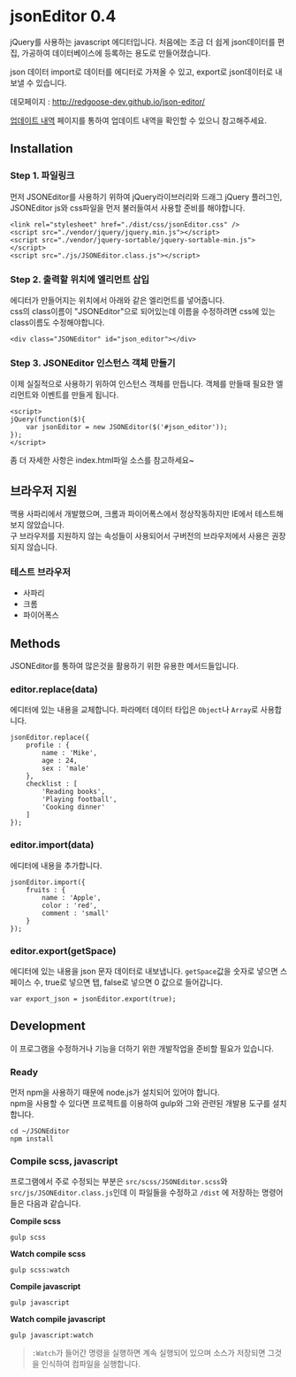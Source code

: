jsonEditor 0.4
==========

jQuery를 사용하는 javascript 에디터입니다.
처음에는 조금 더 쉽게 json데이터를 편집, 가공하여 데이터베이스에 등록하는 용도로 만들어졌습니다.

json 데이터 import로 데이터를 에디터로 가져올 수 있고, export로 json데이터로 내보낼 수 있습니다.

데모페이지 : http://redgoose-dev.github.io/json-editor/

[업데이트 내역](https://github.com/redgoose-dev/json-editor/releases) 페이지를 통하여 업데이트 내역을 확인할 수 있으니 참고해주세요.

## Installation
### Step 1. 파일링크
먼저 JSONEditor를 사용하기 위하여 jQuery라이브러리와 드래그 jQuery 플러그인, JSONEditor js와 css파일을 먼저 불러들여서 사용할 준비를 해야합니다.
```
<link rel="stylesheet" href="./dist/css/jsonEditor.css" />
<script src="./vendor/jquery/jquery.min.js"></script>
<script src="./vendor/jquery-sortable/jquery-sortable-min.js"></script>
<script src="./js/JSONEditor.class.js"></script>
```

### Step 2. 출력할 위치에 엘리먼트 삽입
에디터가 만들어지는 위치에서 아래와 같은 엘리먼트를 넣어줍니다.  
css의 class이름이 "JSONEditor"으로 되어있는데 이름을 수정하려면 css에 있는 class이름도 수정해야합니다.
```
<div class="JSONEditor" id="json_editor"></div>
```

### Step 3. JSONEditor 인스턴스 객체 만들기
이제 실질적으로 사용하기 위하여 인스턴스 객체를 만듭니다. 객체를 만들때 필요한 엘리먼트와 이벤트를 만들게 됩니다.
```
<script>
jQuery(function($){
	var jsonEditor = new JSONEditor($('#json_editor'));
});
</script>
```

좀 더 자세한 사항은 index.html파일 소스를 참고하세요~


## 브라우저 지원
맥용 사파리에서 개발했으며, 크롬과 파이어폭스에서 정상작동하지만 IE에서 테스트해보지 않았습니다.  
구 브라우저를 지원하지 않는 속성들이 사용되어서 구버전의 브라우저에서 사용은 권장되지 않습니다.

### 테스트 브라우저
* 사파리
* 크롬
* 파이어폭스


## Methods
JSONEditor를 통하여 많은것을 활용하기 위한 유용한 메서드들입니다.

### editor.replace(data)
에디터에 있는 내용을 교체합니다. 파라메터 데이터 타입은 `Object`나 `Array`로 사용합니다.
```
jsonEditor.replace({
	profile : {
		name : 'Mike',
		age : 24,
		sex : 'male'
	},
	checklist : [
		'Reading books',
		'Playing football',
		'Cooking dinner'
	]
});
```

### editor.import(data)
에디터에 내용을 추가합니다.
```
jsonEditor.import({
 	fruits : {
		name : 'Apple',
		color : 'red',
		comment : 'small'
	}
});
```

### editor.export(getSpace)
에디터에 있는 내용을 json 문자 데이터로 내보냅니다. `getSpace`값을 숫자로 넣으면 스페이스 수, true로 넣으면 탭, false로 넣으면 0 값으로 들어갑니다.
```
var export_json = jsonEditor.export(true);
```


## Development
이 프로그램을 수정하거나 기능을 더하기 위한 개발작업을 준비할 필요가 있습니다.

### Ready
먼저 npm을 사용하기 때문에 node.js가 설치되어 있어야 합니다.  
npm을 사용할 수 있다면 프로젝트를 이용하여 gulp와 그와 관련된 개발용 도구를 설치합니다.
```
cd ~/JSONEditor
npm install
```

### Compile scss, javascript
프로그램에서 주로 수정되는 부분은 `src/scss/JSONEditor.scss`와 `src/js/JSONEditor.class.js`인데 이 파일들을 수정하고 `/dist` 에 저장하는 명령어들은 다음과 같습니다.

__Compile scss__
```
gulp scss
```

__Watch compile scss__
```
gulp scss:watch
```

__Compile javascript__
```
gulp javascript
```

__Watch compile javascript__
```
gulp javascript:watch
```

> `:Watch`가 들어간 명령을 실행하면 계속 실행되어 있으며 소스가 저장되면 그것을 인식하여 컴파일을 실행합니다.
